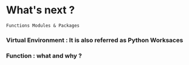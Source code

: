 # What's next ?

```
Functions Modules & Packages
```

### Virtual Environment : It is also referred as Python Worksaces

### Function : what and why ?

